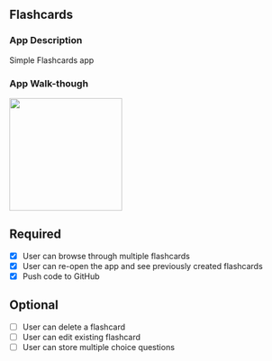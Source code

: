 ## Flashcards

### App Description
Simple Flashcards app

### App Walk-though

<img src="http://g.recordit.co/MOEN0zCVCb.gif" width=200><br>

## Required
- [X] User can browse through multiple flashcards
- [X] User can re-open the app and see previously created flashcards
- [X] Push code to GitHub
## Optional
- [ ] User can delete a flashcard
- [ ] User can edit existing flashcard
- [ ] User can store multiple choice questions